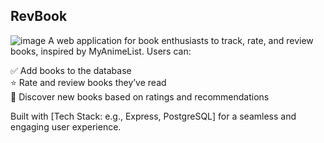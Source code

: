 ## RevBook
![image](https://github.com/user-attachments/assets/00956140-1ec2-4667-86c6-e746efc74095)
A web application for book enthusiasts to track, rate, and review books, inspired by MyAnimeList. Users can:

✅ Add books to the database <br>
⭐ Rate and review books they’ve read <br>
🎯 Discover new books based on ratings and recommendations <br>

Built with [Tech Stack: e.g., Express, PostgreSQL] for a seamless and engaging user experience.

